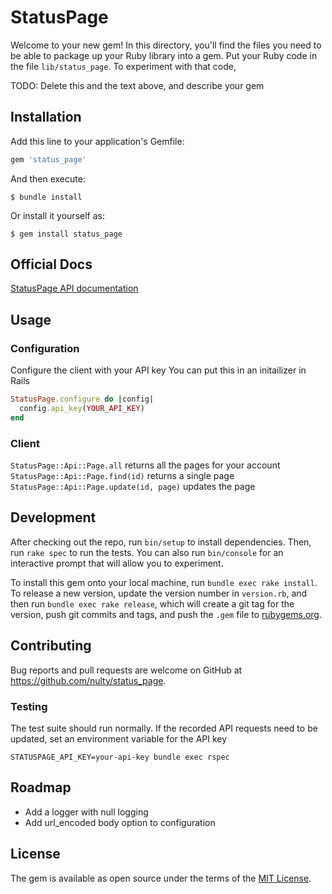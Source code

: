 # StatusPage

Welcome to your new gem! In this directory, you'll find the files you need to be able to package up your Ruby library into a gem. Put your Ruby code in the file `lib/status_page`. To experiment with that code, 

TODO: Delete this and the text above, and describe your gem

## Installation

Add this line to your application's Gemfile:

```ruby
gem 'status_page'
```

And then execute:

    $ bundle install

Or install it yourself as:

    $ gem install status_page


## Official Docs

[StatusPage API documentation](https://developer.statuspage.io/)


## Usage

### Configuration
Configure the client with your API key
You can put this in an initailizer in Rails

```ruby
StatusPage.configure do |config|
  config.api_key(YOUR_API_KEY)
end
```


### Client

`StatusPage::Api::Page.all` returns all the pages for your account
`StatusPage::Api::Page.find(id)` returns a single page
`StatusPage::Api::Page.update(id, page)` updates the page


## Development

After checking out the repo, run `bin/setup` to install dependencies. Then, run `rake spec` to run the tests. You can also run `bin/console` for an interactive prompt that will allow you to experiment.

To install this gem onto your local machine, run `bundle exec rake install`. To release a new version, update the version number in `version.rb`, and then run `bundle exec rake release`, which will create a git tag for the version, push git commits and tags, and push the `.gem` file to [rubygems.org](https://rubygems.org).

## Contributing

Bug reports and pull requests are welcome on GitHub at https://github.com/nulty/status_page.

### Testing

The test suite should run normally. If the recorded API requests need to be updated, set an environment variable for the API key

`STATUSPAGE_API_KEY=your-api-key bundle exec rspec`

## Roadmap

- Add a logger with null logging
- Add url_encoded body option to configuration

## License

The gem is available as open source under the terms of the [MIT License](https://opensource.org/licenses/MIT).

